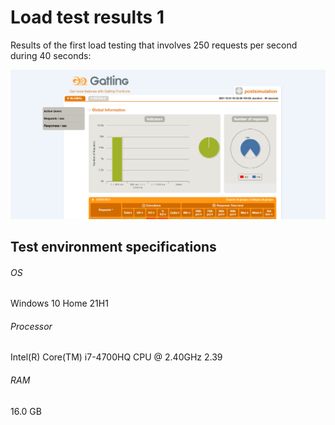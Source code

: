 # Load test results 1

Results of the first load testing that involves 250 requests per second during 40 seconds:

![Load test result 1](load_test_result1.png)

## Test environment specifications
###### OS
Windows 10 Home 21H1
###### Processor
Intel(R) Core(TM) i7-4700HQ CPU @ 2.40GHz   2.39
###### RAM
16.0 GB
